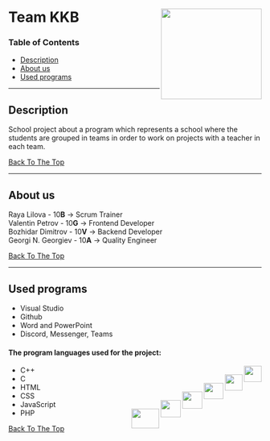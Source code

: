 # Team KKB<img align="right" width="200" height="180" src="https://user-images.githubusercontent.com/56883533/107850662-b5947380-6e0c-11eb-85bc-3d83f76ed9d2.png" >



### Table of Contents


- [Description](#description)
- [About us](#about-us)
- [Used programs](#used-programs)

---

## Description

School project about a program which represents a school where the students are grouped in teams in order to work on projects with a teacher in each team.



[Back To The Top](#team-kkb)

---

## About us

Raya Lilova - 10**B**  ->  Scrum Trainer  
Valentin Petrov - 10**G**  ->  Frontend Developer  
Bozhidar Dimitrov - 10**V**  ->  Backend Developer  
Georgi N. Georgiev - 10**A**  ->  Quality Engineer

[Back To The Top](#team-kkb)

---

## Used programs


-	Visual Studio 
- Github 
-	Word and PowerPoint 
-	Discord, Messenger, Teams 
#### The program languages used for the project:

- C++<img align="right" width="35" height="32" src="https://user-images.githubusercontent.com/56883533/107850857-59caea00-6e0e-11eb-95b1-95a6346e986d.png">
- C <img align="right" width="35" height="32" src="https://user-images.githubusercontent.com/56883533/107850934-d9f14f80-6e0e-11eb-856e-50b9c484fc97.png">
-	HTML<img align="right" width="39" height="32" src="https://user-images.githubusercontent.com/56883533/107851048-892e2680-6e0f-11eb-9d9c-3d5e36b1fcf4.png">
- CSS<img align="right" width="40" height="34" src="https://user-images.githubusercontent.com/56883533/107851050-8b908080-6e0f-11eb-918d-bc249e8c40a5.png">
- JavaScript<img align="right" width="40" height="34" src="https://user-images.githubusercontent.com/56883533/107851052-8df2da80-6e0f-11eb-8a92-f6b1d4405959.png">
- PHP<img align="right" width="55" height="39" src="https://user-images.githubusercontent.com/56883533/107851053-90edcb00-6e0f-11eb-973f-f87555cc9558.png">



[Back To The Top](#team-kkb)

